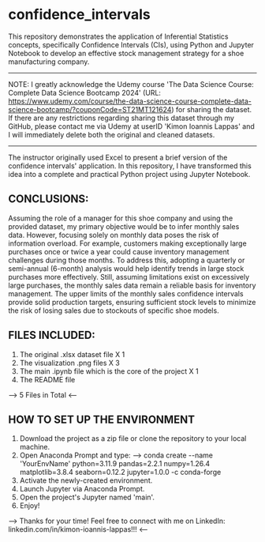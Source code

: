 # confidence_intervals
This repository demonstrates the application of Inferential Statistics concepts, specifically Confidence Intervals (CIs), using Python and Jupyter Notebook to develop an effective stock management strategy for a shoe manufacturing company.

*************************************************************************************************************************************************************************************************************************************************************************
NOTE: I greatly acknowledge the Udemy course 'The Data Science Course: Complete Data Science Bootcamp 2024' (URL: https://www.udemy.com/course/the-data-science-course-complete-data-science-bootcamp/?couponCode=ST21MT121624) for sharing the dataset. If there are any restrictions regarding sharing this dataset through my GitHub, please contact me via Udemy at userID 'Kimon Ioannis Lappas' and I will immediately delete both the original and cleaned datasets.
*************************************************************************************************************************************************************************************************************************************************************************

The instructor originally used Excel to present a brief version of the confidence intervals' application. In this repository, I have transformed this idea into a complete and practical Python project using Jupyter Notebook.

## CONCLUSIONS:
Assuming the role of a manager for this shoe company and using the provided dataset, my primary objective would be to infer monthly sales data. However, focusing solely on monthly data poses the risk of information overload. For example, customers making exceptionally large purchases once or twice a year could cause inventory management challenges during those months. To address this, adopting a quarterly or semi-annual (6-month) analysis would help identify trends in large stock purchases more effectively. Still, assuming limitations exist on excessively large purchases, the monthly sales data remain a reliable basis for inventory management. The upper limits of the monthly sales confidence intervals provide solid production targets, ensuring sufficient stock levels to minimize the risk of losing sales due to stockouts of specific shoe models.

## FILES INCLUDED:
1. The original .xlsx dataset file X 1
2. The visualization .png files X 3
3. The main .ipynb file which is the core of the project X 1
4. The README file

--> 5 Files in Total <--

## HOW TO SET UP THE ENVIRONMENT
1. Download the project as a zip file or clone the repository to your local machine.
2. Open Anaconda Prompt and type:
--> conda create --name 'YourEnvName' python=3.11.9 pandas=2.2.1 numpy=1.26.4 matplotlib=3.8.4 seaborn=0.12.2 jupyter=1.0.0 -c conda-forge
3. Activate the newly-created environment.
4. Launch Jupyter via Anaconda Prompt.
5. Open the project's Jupyter named 'main'.
6. Enjoy!

--> Thanks for your time! Feel free to connect with me on LinkedIn: linkedin.com/in/kimon-ioannis-lappas!!! <--
